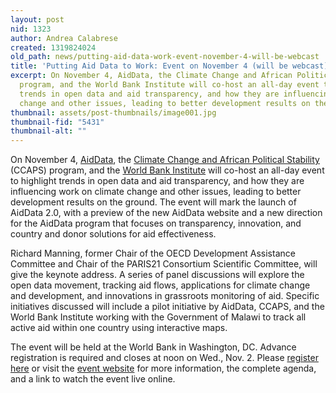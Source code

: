 ```yaml
---
layout: post
nid: 1323
author: Andrea Calabrese
created: 1319824024
old_path: news/putting-aid-data-work-event-november-4-will-be-webcast
title: 'Putting Aid Data to Work: Event on November 4 (will be webcast)'
excerpt: On November 4, AidData, the Climate Change and African Political Stability (CCAPS)
  program, and the World Bank Institute will co-host an all-day event to highlight
  trends in open data and aid transparency, and how they are influencing work on climate
  change and other issues, leading to better development results on the ground.
thumbnail: assets/post-thumbnails/image001.jpg
thumbnail-fid: "5431"
thumbnail-alt: ""
---
```


On November 4, [AidData](http://www.aiddata.org/ "AidData Portal"), the [Climate Change and African Political Stability](http://ccaps.strausscenter.org/ "CCAPS") (CCAPS) program, and the [World Bank Institute](http://wbi.worldbank.org/ "World Bank Institute") will co-host an all-day event to highlight trends in open data and aid transparency, and how they are influencing work on climate change and other issues, leading to better development results on the ground. The event will mark the launch of AidData 2.0, with a preview of the new AidData website and a new direction for the AidData program that focuses on transparency, innovation, and country and donor solutions for aid effectiveness.

Richard Manning, former Chair of the OECD Development Assistance Committee and Chair of the PARIS21 Consortium Scientific Committee, will give the keynote address. A series of panel discussions will explore the open data movement, tracking aid flows, applications for climate change and development, and innovations in grassroots monitoring of aid. Specific initiatives discussed will include a pilot initiative by AidData, CCAPS, and the World Bank Institute working with the Government of Malawi to track all active aid within one country using interactive maps.

The event will be held at the World Bank in Washington, DC. Advance registration is required and closes at noon on Wed., Nov. 2. Please [register here](http://www.eventbrite.com/event/2251598592 "Event Registration") or visit the [event website](http://open.aiddata.org/content/index/events "Event Website") for more information, the complete agenda, and a link to watch the event live online.
